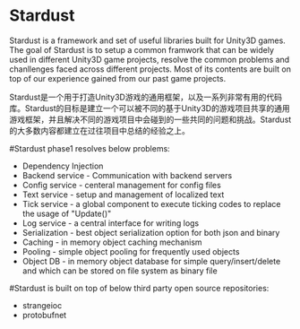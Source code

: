 # Stardust
Stardust is a framework and set of useful libraries built for Unity3D games. The goal of Stardust is to setup a common framwork that can be widely used in different Unity3D game projects, resolve the common problems and chanllenges faced across different projects. Most of its contents are built on top of our experience gained from our past game projects.

Stardust是一个用于打造Unity3D游戏的通用框架，以及一系列非常有用的代码库。Stardust的目标是建立一个可以被不同的基于Unity3D的游戏项目共享的通用游戏框架，并且解决不同的游戏项目中会碰到的一些共同的问题和挑战。Stardust的大多数内容都建立在过往项目中总结的经验之上。

#Stardust phase1 resolves below problems:
- Dependency Injection
- Backend service - Communication with backend servers
- Config service - centeral management for config files
- Text service - setup and management of localized text
- Tick service - a global component to execute ticking codes to replace the usage of "Update()"
- Log service - a central interface for writing logs
- Serialization - best object serialization option for both json and binary
- Caching - in memory object caching mechanism
- Pooling - simple object pooling for frequently used objects
- Object DB - in memory object database for simple query/insert/delete and which can be stored on file system as binary file

#Stardust is built on top of below third party open source repositories:

- strangeioc
- protobufnet
